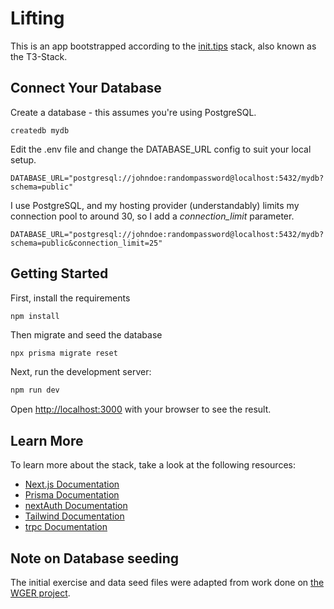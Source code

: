 # Lifting

This is an app bootstrapped according to the [init.tips](https://init.tips) stack, also known as the T3-Stack.

## Connect Your Database

Create a database - this assumes you're using PostgreSQL.

```
createdb mydb
```

Edit the .env file and change the DATABASE_URL config to suit your local setup.

```
DATABASE_URL="postgresql://johndoe:randompassword@localhost:5432/mydb?schema=public"
```

I use PostgreSQL, and my hosting provider (understandably) limits my connection pool to around 30, so I add a _connection_limit_ parameter.

```
DATABASE_URL="postgresql://johndoe:randompassword@localhost:5432/mydb?schema=public&connection_limit=25"
```

## Getting Started

First, install the requirements

```bash
npm install
```

Then migrate and seed the database

```
npx prisma migrate reset
```

Next, run the development server:

```bash
npm run dev
```

Open [http://localhost:3000](http://localhost:3000) with your browser to see the result.

## Learn More

To learn more about the stack, take a look at the following resources:

- [Next.js Documentation](https://nextjs.org/docs)
- [Prisma Documentation](https://www.prisma.io/docs/)
- [nextAuth Documentation](https://next-auth.js.org/getting-started/introduction)
- [Tailwind Documentation](https://tailwindcss.com/docs/installation)
- [trpc Documentation](https://trpc.io/docs)

## Note on Database seeding

The initial exercise and data seed files were adapted from work done on [the WGER project](https://github.com/wger-project/wger).
